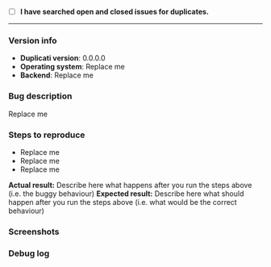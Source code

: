 <!--
This is a bug report template. By following the instructions below and filling out the sections with your information, you will help the developers to get all the necessary data to fix your issue.
You may remove sections that aren't relevant to your particular case. You can also preview your report before submitting it.
-->

<!-- Let's begin with a checklist: Please search to see if an issue has already been created for your report.Replace the empty checkbox [ ] below with a checked one [x] if you already searched for duplicate bugs. -->
- [ ] **I have searched open and closed issues for duplicates.**

----------------------------------------

### Version info <!-- (Please replace the following examples with your info.) -->
- **Duplicati version**: 0.0.0.0
- **Operating system**: Replace me <!-- (Windows 10, macOS 10.12, Debian or Ubuntu, Fedora or RedHat, etc.) -->
- **Backend**: Replace me <!-- (Amazon S3, OneDrive, Google Drive, FTP, WebDAV, Local, etc.) -->

### Bug description <!-- Describe the issue that you are experiencing below. -->
Replace me

### Steps to reproduce <!-- Use hyphens as bullet points to list the steps that reproduce the bug. -->
- Replace me
- Replace me
- Replace me

**Actual result:** Describe here what happens after you run the steps above (i.e. the buggy behaviour)
**Expected result:** Describe here what should happen after you run the steps above (i.e. what would be the correct behaviour)

### Screenshots <!-- You can drag & drop or paste your images below. -->

### Debug log <!-- Posting a debug log helps the developers find and fix your issue more easily. -->
